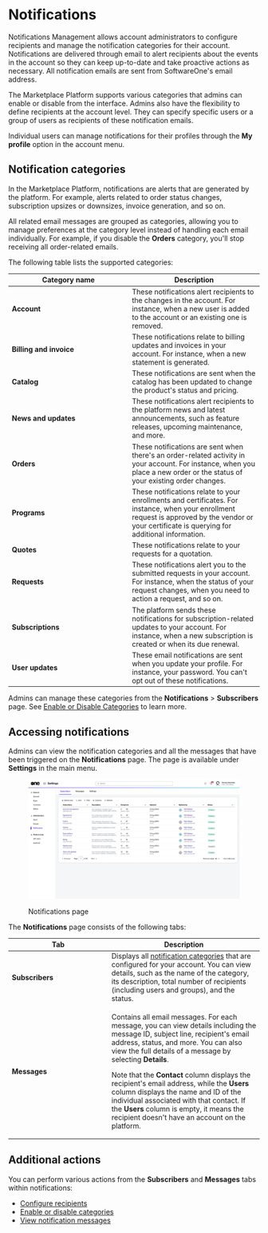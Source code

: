# Notifications

Notifications Management allows account administrators to configure recipients and manage the notification categories for their account. Notifications are delivered through email to alert recipients about the events in the account so they can keep up-to-date and take proactive actions as necessary. All notification emails are sent from SoftwareOne's email address.&#x20;

The Marketplace Platform supports various categories that admins can enable or disable from the interface. Admins also have the flexibility to define recipients at the account level. They can specify specific users or a group of users as recipients of these notification emails.&#x20;

Individual users can manage notifications for their profiles through the **My profile** option in the account menu.

## Notification categories <a href="#notification_types" id="notification_types"></a>

In the Marketplace Platform, notifications are alerts that are generated by the platform. For
&#x20;example, alerts related to order status changes, subscription upsizes or downsizes, invoice generation, and so on.

All related email messages are grouped as categories, allowing you to manage preferences at the category level instead of handling each email individually. For example, if you disable the **Orders** category, you'll stop receiving all order-related emails.&#x20;

The following table lists the supported categories:

<table><thead><tr><th width="227">Category name</th><th>Description</th></tr></thead><tbody><tr><td><strong>Account</strong></td><td>These notifications alert recipients to the changes in the account. For instance, when a new user is added to the account or an existing one is removed.</td></tr><tr><td><strong>Billing and invoice</strong></td><td>These notifications relate to billing updates and invoices in your account. For instance, when a new statement is generated.</td></tr><tr><td><strong>Catalog</strong></td><td>These notifications are sent when the catalog has been updated to change the product's status and pricing.</td></tr><tr><td><strong>News and updates</strong></td><td>These notifications alert recipients to the platform news and latest announcements, such as feature releases, upcoming maintenance, and more. </td></tr><tr><td><strong>Orders</strong></td><td>These notifications are sent when there's an order-related activity in your account. For instance, when you place a new order or the status of your existing order changes. </td></tr><tr><td><strong>Programs</strong></td><td>These notifications relate to your enrollments and certificates. For instance, when your enrollment request is approved by the vendor or your certificate is querying for additional information.</td></tr><tr><td><strong>Quotes</strong></td><td>These notifications relate to your requests for a quotation. </td></tr><tr><td><strong>Requests</strong></td><td>These notifications alert you to the submitted requests in your account. For instance, when the status of your request changes, when you need to action a request, and so on.</td></tr><tr><td><strong>Subscriptions</strong></td><td>The platform sends these notifications for subscription-related updates to your account. For instance, when a new subscription is created or when its due renewal.</td></tr><tr><td><strong>User updates</strong></td><td>These email notifications are sent when you update your profile. For instance, your password. You can't opt out of these notifications. </td></tr></tbody></table>

Admins can manage these categories from the **Notifications** > **Subscribers** page. See [Enable or Disable Categories](enable-or-disable-categories.md) to learn more.

## Accessing notifications

Admins can view the notification categories and all the messages that have been triggered on the **Notifications** page. The page is available under **Settings** in the main menu.

<figure><img src="../../../.gitbook/assets/notifications_interface.png" alt=""><figcaption><p>Notifications page</p></figcaption></figure>

The **Notifications** page consists of the following tabs:

<table><thead><tr><th width="186">Tab</th><th>Description</th></tr></thead><tbody><tr><td><strong>Subscribers</strong></td><td>Displays all <a href="./#notification_types">notification categories</a> that are configured for your account. You can view details, such as the name of the category, its description, total number of recipients (including users and groups), and the status.</td></tr><tr><td><strong>Messages</strong></td><td><p>Contains all email messages. For each message, you can view details including the message ID, subject line, recipient's email address, status, and more. You can also view the full details of a message by selecting <strong>Details</strong>.</p><p></p><p>Note that the <strong>Contact</strong> column displays the recipient's email address, while the <strong>Users</strong> column displays the name and ID of the individual associated with that contact. If the <strong>Users</strong> column is empty, it means the recipient doesn't have an account on the platform.</p></td></tr></tbody></table>

## Additional actions

You can perform various actions from the **Subscribers** and **Messages** tabs within notifications:

* [Configure recipients](configure-recipients.md)
* [Enable or disable categories](enable-or-disable-categories.md)
* [View notification messages](view-notification-messages.md)
